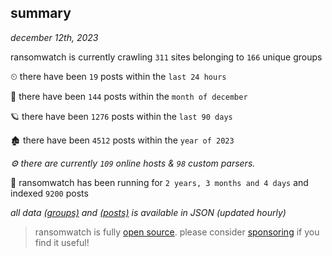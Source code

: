 
## summary
_december 12th, 2023_

ransomwatch is currently crawling `311` sites belonging to `166` unique groups

⏲ there have been `19` posts within the `last 24 hours`

🦈 there have been `144` posts within the `month of december`

🪐 there have been `1276` posts within the `last 90 days`

🏚 there have been `4512` posts within the `year of 2023`

_⚙️ there are currently `109` online hosts & `98` custom parsers._

🦕 ransomwatch has been running for `2 years, 3 months and 4 days` and indexed `9200` posts

_all data  [(groups)](http://ransomwhat.telemetry.ltd/groups) and [(posts)](http://ransomwhat.telemetry.ltd/posts) is available in JSON (updated hourly)_

> ransomwatch is fully [open source](https://github.com/joshhighet/ransomwatch#ransomwatch--). please consider [sponsoring](https://github.com/sponsors/joshhighet) if you find it useful!

